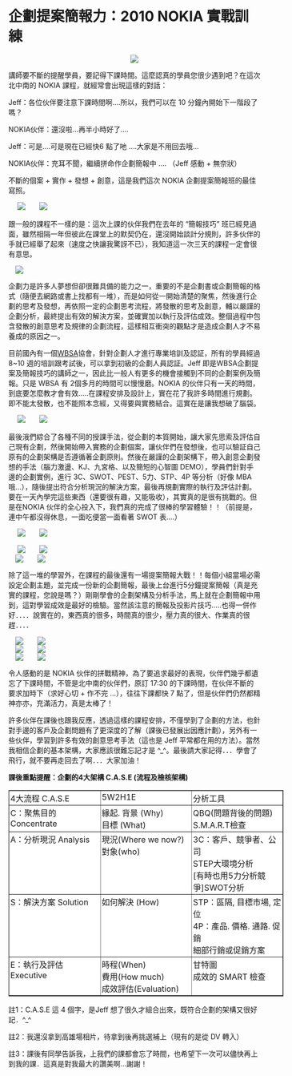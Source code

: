 # 企劃提案簡報力：2010 NOKIA 實戰訓練 

<div style="clear: both; text-align: center;"></div>
<div style="clear: both; text-align: center;"><a href="http://4.bp.blogspot.com/-c8r-c1VHtoU/VhP3rRO0qCI/AAAAAAAAM6Q/4kT4JEcZG5E/s1600/image_thumb.png" style="margin-left: 1em; margin-right: 1em;"><img border="0" src="http://4.bp.blogspot.com/-c8r-c1VHtoU/VhP3rRO0qCI/AAAAAAAAM6Q/4kT4JEcZG5E/s1600/image_thumb.png"/></a></div>
<p>講師要不斷的提醒學員，要記得下課時間。這麼認真的學員您很少遇到吧？在這次北中南的 NOKIA 課程，就經常會出現這樣的對話：</p>
<p>Jeff：各位伙伴要注意下課時間啊….所以，我們可以在 10 分鐘內開始下一階段了嗎？</p>
<p>NOKIA伙伴：還沒啦…再半小時好了….</p>
<p>Jeff：可是….可是現在已經快6 點了吔 ….大家是不用回去哦…</p>
<p>NOKIA伙伴：充耳不聞，繼續拼命作企劃簡報中 …. （Jeff 感動 + 無奈狀）</p>
<p>不斷的個案 + 實作 + 發想 + 創意，這是我們這次 NOKIA 企劃提案簡報班的最佳寫照。<a name="more"></a></p>
<p> <a href="http://2.bp.blogspot.com/-soaNNIz39UQ/VhP3qB7riaI/AAAAAAAAM5w/_qEKZ-5wuJY/s1600/IMG_0042_thumb.jpg" style="margin-left: 1em; margin-right: 1em; text-align: center;"><img border="0" src="http://2.bp.blogspot.com/-soaNNIz39UQ/VhP3qB7riaI/AAAAAAAAM5w/_qEKZ-5wuJY/s1600/IMG_0042_thumb.jpg"/></a><a href="http://3.bp.blogspot.com/-0DgxHLcClKE/VhP3oQoXKwI/AAAAAAAAM5A/3IYxwkkyVBM/s1600/CIMG1564_thumb.jpg" style="margin-left: 1em; margin-right: 1em; text-align: center;"><img border="0" src="http://3.bp.blogspot.com/-0DgxHLcClKE/VhP3oQoXKwI/AAAAAAAAM5A/3IYxwkkyVBM/s1600/CIMG1564_thumb.jpg"/></a></p>
<p>跟一般的課程不一樣的是：這次上課的伙伴我們在去年的 “簡報技巧” 班已經見過面，雖然相隔一年但彼此在課堂上的默契仍在，還沒開始談計分規則，許多伙伴的手就已經舉了起來（速度之快讓我驚訝不已），我知道這一次三天的課程一定會很有意思。</p>
<p><a href="http://2.bp.blogspot.com/-VYmgZnJfZT4/VhP3r2OdcAI/AAAAAAAAM6s/Pm2ucvCPha0/s1600/image_thumb_3.png" style="margin-left: 1em; margin-right: 1em; text-align: center;"><img border="0" src="http://2.bp.blogspot.com/-VYmgZnJfZT4/VhP3r2OdcAI/AAAAAAAAM6s/Pm2ucvCPha0/s1600/image_thumb_3.png"/></a></p>
<p>企劃力是許多人夢想但卻很難具備的能力之一，重要的不是企劃書或企劃簡報的格式（隨便去網路或書上找都有一堆），而是如何從一開始清楚的聚焦，然後進行企劃的思考及發想，再依照一定的企劃思考流程，將發散的思考及創意，輔以嚴謹的企劃分析，最終提出有效的解決方案，並確實加以執行及評估成效。整個過程中包含發散的創意思考及規律的企劃流程，這樣相互衝突的觀點才是造成企劃人才不易養成的原因之一。</p>
<p>目前國內有一個<a href="http://www.wbsa.com.tw/front/bin/home.phtml">WBSA</a>協會，針對企劃人才進行專業培訓及認証，所有的學員經過 8~10 週的培訓跟考試後，可以拿到初級的企劃人員認証。Jeff 即是WBSA企劃提案及簡報技巧的講師之一，因此比一般人有更多的機會接觸到不同的企劃案例及簡報。只是 WBSA 有 2個多月的時間可以慢慢磨。NOKIA 的伙伴只有一天的時間，到底要怎麼教才會有效…..在課程安排及設計上，實在花了我許多時間進行規劃。即不能太發散，也不能照本念經，又得要與實務結合。這實在是讓我想破了腦袋。</p>
<p> <a href="http://4.bp.blogspot.com/-cltvU0nM_nc/VhP3oTKiydI/AAAAAAAAM5I/AoPozJC9oUc/s1600/CIMG1593_thumb.jpg" style="margin-left: 1em; margin-right: 1em; text-align: center;"><img border="0" src="http://4.bp.blogspot.com/-cltvU0nM_nc/VhP3oTKiydI/AAAAAAAAM5I/AoPozJC9oUc/s1600/CIMG1593_thumb.jpg"/></a><a href="http://2.bp.blogspot.com/-prss4C3CoCM/VhP3owAQUmI/AAAAAAAAM5M/hfLf0pfkbr8/s1600/CIMG1739_thumb.jpg" style="margin-left: 1em; margin-right: 1em; text-align: center;"><img border="0" src="http://2.bp.blogspot.com/-prss4C3CoCM/VhP3owAQUmI/AAAAAAAAM5M/hfLf0pfkbr8/s1600/CIMG1739_thumb.jpg"/></a></p>
<p>最後涐們綜合了各種不同的授課手法，從企劃的本質開始，讓大家先思索及評估自己現有企劃，然後開始帶入實務的企劃個案，讓伙伴們在發想後，也可以驗証自己原有的企劃架構是否遵循著企劃原則。然後在嚴謹的企劃架構下，帶入創意企劃發想的手法（腦力激盪、KJ、九宮格、以及簡短的心智圖 DEMO），學員們針對手邊的企劃實例，進行 3C、SWOT、PEST、5力、STP、4P 等分析（好像 MBA 哦…），隨後提出符合分析現況的解決方案，最後再規劃實際的執行及評估計劃。要在一天內學完這些東西（還要很有趣，又能吸收），其實真的是很有挑戰的。但是在NOKIA 伙伴的全心投入下，我們真的完成了很棒的學習體驗！！（前提是，連中午都沒得休息，一面吃便當一面看著 SWOT 表….）</p>
<p> <a href="http://1.bp.blogspot.com/-T99ya5Ph_7Q/VhP3qV_WT4I/AAAAAAAAM6I/JPFKFwfbV-k/s1600/IMG_0093_thumb.jpg" style="margin-left: 1em; margin-right: 1em; text-align: center;"><img border="0" src="http://1.bp.blogspot.com/-T99ya5Ph_7Q/VhP3qV_WT4I/AAAAAAAAM6I/JPFKFwfbV-k/s1600/IMG_0093_thumb.jpg"/></a><a href="http://2.bp.blogspot.com/-JMh3M9GpXTQ/VhP3ql4d2nI/AAAAAAAAM6E/wjoM-GGqpX8/s1600/IMG_0097_thumb.jpg" style="margin-left: 1em; margin-right: 1em; text-align: center;"><img border="0" src="http://2.bp.blogspot.com/-JMh3M9GpXTQ/VhP3ql4d2nI/AAAAAAAAM6E/wjoM-GGqpX8/s1600/IMG_0097_thumb.jpg"/></a></p>
<p> <a href="http://4.bp.blogspot.com/-YARQQNmZWv8/VhP3pDEf26I/AAAAAAAAM5Q/1Uz2VVa6Msc/s1600/CIMG1843_thumb.jpg" style="margin-left: 1em; margin-right: 1em; text-align: center;"><img border="0" src="http://4.bp.blogspot.com/-YARQQNmZWv8/VhP3pDEf26I/AAAAAAAAM5Q/1Uz2VVa6Msc/s1600/CIMG1843_thumb.jpg"/></a><a href="http://4.bp.blogspot.com/-VGVH13qxDbA/VhP3pabBhBI/AAAAAAAAM58/P5muiZRMmsQ/s1600/CIMG1892_thumb.jpg" style="margin-left: 1em; margin-right: 1em; text-align: center;"><img border="0" src="http://4.bp.blogspot.com/-VGVH13qxDbA/VhP3pabBhBI/AAAAAAAAM58/P5muiZRMmsQ/s1600/CIMG1892_thumb.jpg"/></a><br/><a href="http://4.bp.blogspot.com/-2yYuSjQnxb8/VhP3p4h4Y3I/AAAAAAAAM5o/piBM4--8QIo/s1600/DSC_0105_thumb.jpg" style="margin-left: 1em; margin-right: 1em; text-align: center;"><img border="0" src="http://4.bp.blogspot.com/-2yYuSjQnxb8/VhP3p4h4Y3I/AAAAAAAAM5o/piBM4--8QIo/s1600/DSC_0105_thumb.jpg"/></a><a href="http://3.bp.blogspot.com/-FscyFxrGwQU/VhP3pfB3b8I/AAAAAAAAM5Y/YIHN3w7Y4FA/s1600/CIMG1879_thumb.jpg" style="margin-left: 1em; margin-right: 1em; text-align: center;"><img border="0" src="http://3.bp.blogspot.com/-FscyFxrGwQU/VhP3pfB3b8I/AAAAAAAAM5Y/YIHN3w7Y4FA/s1600/CIMG1879_thumb.jpg"/></a></p>
<p><a href="http://www.afu.tw/images/stories/7e4acfc17476_E8FE/IMG_0131.jpg"></a></p>
<p>除了這一堆的學習外，在課程的最後還有一場提案簡報大戰！！每個小組當場必需設定企劃主題，並完成一份新的企劃簡報，最後上台進行5分鐘提案簡報（真是充實的課程，您說是嗎？）剛剛學會的企劃架構及分析手法，馬上就在企劃簡報中用到，這對學習成效是最好的檢驗。當然該注意的簡報及投影片技巧…..也得一併作好．．．．說實在的，東西真的很多，時間真的很少，壓力真的很大、作業真的很趕．．．．</p>
<p><a href="http://2.bp.blogspot.com/-GEHGxHG57g8/VhP3rfY2P9I/AAAAAAAAM6c/WNIMlH08F-I/s1600/IMG_0136_thumb.jpg" style="margin-left: 1em; margin-right: 1em; text-align: center;"><img border="0" src="http://2.bp.blogspot.com/-GEHGxHG57g8/VhP3rfY2P9I/AAAAAAAAM6c/WNIMlH08F-I/s1600/IMG_0136_thumb.jpg"/></a><a href="http://3.bp.blogspot.com/-C_U1UcOLv_Q/VhP3rAOp57I/AAAAAAAAM6M/aUPneiVgGfI/s1600/IMG_0131_thumb.jpg" style="margin-left: 1em; margin-right: 1em; text-align: center;"><img border="0" src="http://3.bp.blogspot.com/-C_U1UcOLv_Q/VhP3rAOp57I/AAAAAAAAM6M/aUPneiVgGfI/s1600/IMG_0131_thumb.jpg"/></a><br/><a href="http://1.bp.blogspot.com/-KUebQJ1hXXc/VhP3sHrY7II/AAAAAAAAM6k/XnDt7Wld7p4/s1600/image_thumb_4.png" style="margin-left: 1em; margin-right: 1em; text-align: center;"><img border="0" src="http://1.bp.blogspot.com/-KUebQJ1hXXc/VhP3sHrY7II/AAAAAAAAM6k/XnDt7Wld7p4/s1600/image_thumb_4.png"/></a><a href="http://2.bp.blogspot.com/-Jm9H-WSSt_g/VhP3svuuF7I/AAAAAAAAM6w/GhDmtrW0cDU/s1600/image_thumb_5.png" style="margin-left: 1em; margin-right: 1em; text-align: center;"><img border="0" src="http://2.bp.blogspot.com/-Jm9H-WSSt_g/VhP3svuuF7I/AAAAAAAAM6w/GhDmtrW0cDU/s1600/image_thumb_5.png"/></a><br/> <a href="http://4.bp.blogspot.com/-VJhJLK3m3uw/VhP3puRgR_I/AAAAAAAAM5g/0RRGyylp86Q/s1600/CIMG1900_thumb.jpg" style="margin-left: 1em; margin-right: 1em; text-align: center;"><img border="0" src="http://4.bp.blogspot.com/-VJhJLK3m3uw/VhP3puRgR_I/AAAAAAAAM5g/0RRGyylp86Q/s1600/CIMG1900_thumb.jpg"/></a><a href="http://2.bp.blogspot.com/-KMednQyG0E0/VhP3ocjkIII/AAAAAAAAM5E/3SeJasb30gg/s1600/CIMG1688_thumb.jpg" style="margin-left: 1em; margin-right: 1em; text-align: center;"><img border="0" src="http://2.bp.blogspot.com/-KMednQyG0E0/VhP3ocjkIII/AAAAAAAAM5E/3SeJasb30gg/s1600/CIMG1688_thumb.jpg"/></a></p>
<p>令人感動的是 NOKIA 伙伴的拼戰精神，為了要追求最好的表現，伙伴們幾乎都遺忘了下課時間，不管是北中南的伙伴們，原訂 17:30 的下課時間，在伙伴不斷的要求加時下（求好心切 + 作不完 …），往往下課都快 7 點了，但是伙伴們仍然都精神亦亦，充滿活力，真是太棒了！</p>
<p>許多伙伴在課後也跟我反應，透過這樣的課程安排，不僅學到了企劃的方法，也針對手邊的客戶及企劃問題有了更深度的了解（課後已發展出因應計劃），另外有一些伙伴，學習到許多有效的創意思考手法（這也是 Jeff 平常都在用的方法）。當然我相信企劃的基本架構，大家應該很難忘記才是 ^_^。最後請大家記得．．．學會了飛行，就不要再走回去了啊．．．大家加油！</p>
<p><b>課後重點提醒：企劃的4大架構 C.A.S.E (流程及檢核架構)  </b></p>
<table border="1" cellpadding="0" cellspacing="0" style="background: white; mso-cellspacing: 0cm; mso-padding-alt: 1.5pt 1.5pt 1.5pt 1.5pt; mso-yfti-tbllook: 1184; width: 550px;">
<tbody>
<tr>
<td style="padding: 1.5pt 1.5pt 1.5pt 1.5pt; width: 137.25pt;" valign="top" width="183">  4大流程 C.A.S.E   </td>
<td style="padding: 1.5pt 1.5pt 1.5pt 1.5pt; width: 137.25pt;" valign="top" width="183">  5W2H1E   </td>
<td style="padding: 1.5pt 1.5pt 1.5pt 1.5pt; width: 137.25pt;" valign="top" width="183">  分析工具   </td>
</tr>
<tr>
<td style="padding: 1.5pt 1.5pt 1.5pt 1.5pt; width: 137.25pt;" valign="top" width="183">  C：聚焦目的 Concentrate   </td>
<td style="padding: 1.5pt 1.5pt 1.5pt 1.5pt; width: 137.25pt;" valign="top" width="183">  緣起. 背景 (Why) <br/> 目標 (What)   </td>
<td style="padding: 1.5pt 1.5pt 1.5pt 1.5pt; width: 137.25pt;" valign="top" width="183">  QBQ(問題背後的問題) <br/> S.M.A.R.T檢查   </td>
</tr>
<tr>
<td style="padding: 1.5pt 1.5pt 1.5pt 1.5pt; width: 137.25pt;" valign="top" width="183">  A：分析現況 Analysis   </td>
<td style="padding: 1.5pt 1.5pt 1.5pt 1.5pt; width: 137.25pt;" valign="top" width="183">  現況(Where we now?) <br/> 對象(who)   </td>
<td style="padding: 1.5pt 1.5pt 1.5pt 1.5pt; width: 137.25pt;" valign="top" width="183">  3C：客戶、競爭者、公司 <br/> STEP大環境分析 <br/> [有時也用5力分析競爭]SWOT分析   </td>
</tr>
<tr>
<td style="padding: 1.5pt 1.5pt 1.5pt 1.5pt; width: 137.25pt;" valign="top" width="183">  S：解決方案 Solution   </td>
<td style="padding: 1.5pt 1.5pt 1.5pt 1.5pt; width: 137.25pt;" valign="top" width="183">  如何解決 (How)   </td>
<td style="padding: 1.5pt 1.5pt 1.5pt 1.5pt; width: 137.25pt;" valign="top" width="183">  STP：區隔, 目標市場, 定位<br/> 4P：產品. 價格. 通路. 促銷 <br/> 細部行銷或促銷方案   </td>
</tr>
<tr>
<td style="padding: 1.5pt 1.5pt 1.5pt 1.5pt; width: 137.25pt;" valign="top" width="183">  E：執行及評估 Executive   </td>
<td style="padding: 1.5pt 1.5pt 1.5pt 1.5pt; width: 137.25pt;" valign="top" width="183">  時程(When) <br/> 費用(How much) <br/> 成效評估(Evaluation)   </td>
<td style="padding: 1.5pt 1.5pt 1.5pt 1.5pt; width: 137.25pt;" valign="top" width="183">  甘特圖 <br/> 成效的 SMART 檢查   </td>
</tr>
</tbody>
</table>
<div style="background: white; line-height: 17.85pt; margin-bottom: 11.25pt; mso-pagination: widow-orphan;"></div>
<p>註1：C.A.S.E 這 4 個字，是Jeff 想了很久才組合出來，既符合企劃的架構又很好記．^_^</p>
<p>註2：我還沒拿到高雄場相片，待拿到後再挑選補上（現有的是從 DV 轉入）</p>
<p>註3：課後有同學告訴我，上我們的課都會忘了時間，也希望下一次可以儘快再上到我的課．這真是對我最大的讚美啊…謝謝！</p>